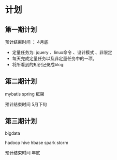 
# 计划

## 第一期计划

预计结束时间 ： 4月底


* 定量任务为: jquery  、linux命令 、设计模式 、非限定  
* 每天完成定量任务以及非定量任务中的一项。
* 将所看到的知识记录成blog

## 第二期计划

mybatis spring 框架

预计结束时间 5月下旬

## 第三期计划

bigdata

hadoop  hive hbase spark storm 

预计结束时间 年底
